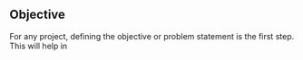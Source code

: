 ## Objective	
For any project, defining the objective or problem statement is the first step. This will help in 
<!--stackedit_data:
eyJoaXN0b3J5IjpbMjA0NzMyMjk3N119
-->